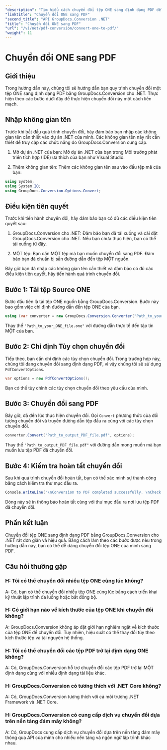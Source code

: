 ```yaml
---
"description": "Tìm hiểu cách chuyển đổi tệp ONE sang định dạng PDF dễ dàng bằng GroupDocs.Conversion cho .NET. Làm theo hướng dẫn từng bước của chúng tôi."
"linktitle": "Chuyển đổi ONE sang PDF"
"second_title": "API GroupDocs.Conversion .NET"
"title": "Chuyển đổi ONE sang PDF"
"url": "/vi/net/pdf-conversion/convert-one-to-pdf/"
"weight": 11
---
```


# Chuyển đổi ONE sang PDF

## Giới thiệu

Trong hướng dẫn này, chúng tôi sẽ hướng dẫn bạn quy trình chuyển đổi một tệp ONE sang định dạng PDF bằng GroupDocs.Conversion cho .NET. Thực hiện theo các bước dưới đây để thực hiện chuyển đổi này một cách liền mạch.

## Nhập không gian tên

Trước khi bắt đầu quá trình chuyển đổi, hãy đảm bảo bạn nhập các không gian tên cần thiết vào dự án .NET của mình. Các không gian tên này rất cần thiết để truy cập các chức năng do GroupDocs.Conversion cung cấp.

1. Mở dự án .NET của bạn: Mở dự án .NET của bạn trong Môi trường phát triển tích hợp (IDE) ưa thích của bạn như Visual Studio.

2. Thêm không gian tên: Thêm các không gian tên sau vào đầu tệp mã của bạn:

```csharp
using System;
using System.IO;
using GroupDocs.Conversion.Options.Convert;
```

## Điều kiện tiên quyết

Trước khi tiến hành chuyển đổi, hãy đảm bảo bạn có đủ các điều kiện tiên quyết sau:

1. GroupDocs.Conversion cho .NET: Đảm bảo bạn đã tải xuống và cài đặt GroupDocs.Conversion cho .NET. Nếu bạn chưa thực hiện, bạn có thể tải xuống từ [đây](https://releases.groupdocs.com/conversion/net/).

2. MỘT tệp: Bạn cần MỘT tệp mà bạn muốn chuyển đổi sang PDF. Đảm bảo bạn đã chuẩn bị sẵn đường dẫn đến tệp MỘT nguồn.

Bây giờ bạn đã nhập các không gian tên cần thiết và đảm bảo có đủ các điều kiện tiên quyết, hãy tiến hành quá trình chuyển đổi.

## Bước 1: Tải tệp Source ONE

Bước đầu tiên là tải tệp ONE nguồn bằng GroupDocs.Conversion. Bước này bao gồm việc chỉ định đường dẫn đến tệp ONE của bạn.

```csharp
using (var converter = new GroupDocs.Conversion.Converter("Path_to_your_ONE_file.one"))
```

Thay thế `"Path_to_your_ONE_file.one"` với đường dẫn thực tế đến tập tin MỘT của bạn.

## Bước 2: Chỉ định Tùy chọn chuyển đổi

Tiếp theo, bạn cần chỉ định các tùy chọn chuyển đổi. Trong trường hợp này, chúng tôi đang chuyển đổi sang định dạng PDF, vì vậy chúng tôi sẽ sử dụng `PdfConvertOptions`.

```csharp
var options = new PdfConvertOptions();
```

Bạn có thể tùy chỉnh các tùy chọn chuyển đổi theo yêu cầu của mình.

## Bước 3: Chuyển đổi sang PDF

Bây giờ, đã đến lúc thực hiện chuyển đổi. Gọi `Convert` phương thức của đối tượng chuyển đổi và truyền đường dẫn tệp đầu ra cùng với các tùy chọn chuyển đổi.

```csharp
converter.Convert("Path_to_output_PDF_file.pdf", options);
```

Thay thế `"Path_to_output_PDF_file.pdf"` với đường dẫn mong muốn mà bạn muốn lưu tệp PDF đã chuyển đổi.

## Bước 4: Kiểm tra hoàn tất chuyển đổi

Sau khi quá trình chuyển đổi hoàn tất, bạn có thể xác minh sự thành công bằng cách kiểm tra thư mục đầu ra.

```csharp
Console.WriteLine("\nConversion to PDF completed successfully. \nCheck output in {0}", outputFolder);
```

Dòng này sẽ in thông báo hoàn tất cùng với thư mục đầu ra nơi lưu tệp PDF đã chuyển đổi.

## Phần kết luận

Chuyển đổi tệp ONE sang định dạng PDF bằng GroupDocs.Conversion cho .NET rất đơn giản và hiệu quả. Bằng cách làm theo các bước được nêu trong hướng dẫn này, bạn có thể dễ dàng chuyển đổi tệp ONE của mình sang PDF.

## Câu hỏi thường gặp

### H: Tôi có thể chuyển đổi nhiều tệp ONE cùng lúc không?

A: Có, bạn có thể chuyển đổi nhiều tệp ONE cùng lúc bằng cách triển khai kỹ thuật lập trình đa luồng hoặc bất đồng bộ.

### H: Có giới hạn nào về kích thước của tệp ONE khi chuyển đổi không?

A: GroupDocs.Conversion không áp đặt giới hạn nghiêm ngặt về kích thước của tệp ONE để chuyển đổi. Tuy nhiên, hiệu suất có thể thay đổi tùy theo kích thước tệp và tài nguyên hệ thống.

### H: Tôi có thể chuyển đổi các tệp PDF trở lại định dạng ONE không?

A: Có, GroupDocs.Conversion hỗ trợ chuyển đổi các tệp PDF trở lại MỘT định dạng cùng với nhiều định dạng tài liệu khác.

### H: GroupDocs.Conversion có tương thích với .NET Core không?

A: Có, GroupDocs.Conversion tương thích với cả môi trường .NET Framework và .NET Core.

### H: GroupDocs.Conversion có cung cấp dịch vụ chuyển đổi dựa trên nền tảng đám mây không?

A: Có, GroupDocs cung cấp dịch vụ chuyển đổi dựa trên nền tảng đám mây thông qua API của mình cho nhiều nền tảng và ngôn ngữ lập trình khác nhau.